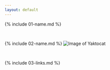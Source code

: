 ```yaml
---
layout: default
---
```


{% include 01-name.md %}

<br>

{% include 02-name.md %}
![Image of Yaktocat](https://octodex.github.com/images/yaktocat.png)

<br>

{% include 03-links.md %}

